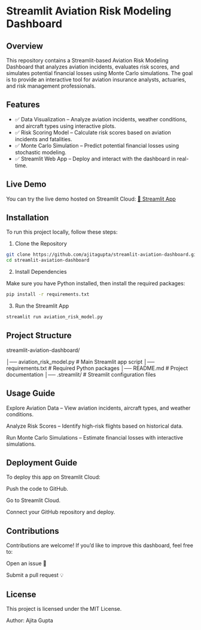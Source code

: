 # Streamlit Aviation Risk Modeling Dashboard

## Overview

This repository contains a Streamlit-based Aviation Risk Modeling Dashboard that analyzes aviation incidents, evaluates risk scores, and simulates potential financial losses using Monte Carlo simulations. The goal is to provide an interactive tool for aviation insurance analysts, actuaries, and risk management professionals.

## Features

- ✅ Data Visualization – Analyze aviation incidents, weather conditions, and aircraft types using interactive plots.
- ✅ Risk Scoring Model – Calculate risk scores based on aviation incidents and fatalities.
- ✅ Monte Carlo Simulation – Predict potential financial losses using stochastic modeling.
- ✅ Streamlit Web App – Deploy and interact with the dashboard in real-time.

## Live Demo

You can try the live demo hosted on Streamlit Cloud: [🔗 Streamlit App](https://app-aviation-dashboard.streamlit.app/)

## Installation

To run this project locally, follow these steps:

1. Clone the Repository
```bash
git clone https://github.com/ajitagupta/streamlit-aviation-dashboard.git
cd streamlit-aviation-dashboard
```
2. Install Dependencies

Make sure you have Python installed, then install the required packages:
```bash
pip install -r requirements.txt
```
3. Run the Streamlit App
```bash
streamlit run aviation_risk_model.py
```
## Project Structure

streamlit-aviation-dashboard/

│── aviation_risk_model.py    # Main Streamlit app script
│── requirements.txt          # Required Python packages
│── README.md                 # Project documentation
│── .streamlit/               # Streamlit configuration files

## Usage Guide

Explore Aviation Data – View aviation incidents, aircraft types, and weather conditions.

Analyze Risk Scores – Identify high-risk flights based on historical data.

Run Monte Carlo Simulations – Estimate financial losses with interactive simulations.

## Deployment Guide

To deploy this app on Streamlit Cloud:

Push the code to GitHub.

Go to Streamlit Cloud.

Connect your GitHub repository and deploy.

## Contributions

Contributions are welcome! If you’d like to improve this dashboard, feel free to:

Open an issue 🚀

Submit a pull request 💡

## License

This project is licensed under the MIT License.

Author: Ajita Gupta
